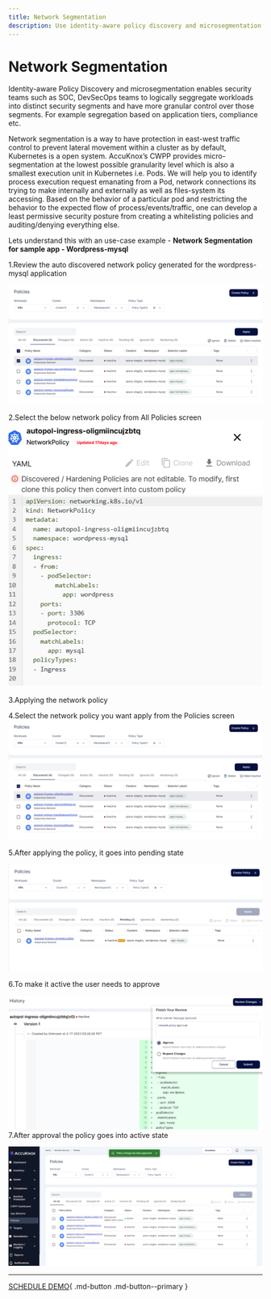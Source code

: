 ```yaml
---
title: Network Segmentation
description: Use identity-aware policy discovery and microsegmentation to create security segments and enhance workload protection with AccuKnox.
---
```


# Network Segmentation
Identity-aware Policy Discovery and microsegmentation enables security teams such as SOC, DevSecOps teams to logically seggregate workloads into distinct security segments and have more granular control over those segments. For example segregation based on application tiers, compliance etc.

Network segmentation is a way to have protection in east-west traffic control to prevent lateral movement within a cluster as by default, Kubernetes is a open system. AccuKnox’s CWPP provides micro-segmentation at the lowest possible granularity level which is also a smallest execution unit in Kubernetes i.e. Pods. We will help you to identify process execution request emanating from a Pod, network connections its trying to make internally and externally as well as files-system its accessing. Based on the behavior of a particular pod and restricting the behavior to the expected flow of process/events/traffic, one can develop a least permissive security posture from creating a whitelisting policies and auditing/denying everything else.



Lets understand this with an use-case example - **Network Segmentation for sample app - Wordpress-mysql**

1.Review the auto discovered network policy generated for the wordpress-mysql application

![](images/network-1.png)

2.Select the below network policy from All Policies screen
![](images/network-2.png)

3.Applying the network policy

4.Select the network policy you want apply from the Policies screen
![](images/network-3.png)

5.After applying the policy, it goes into pending state

![](images/network-4.png)

6.To make it active the user needs to approve

![](images/network-5.png)
7.After approval the policy goes into active state

![](images/network-6.png)

- - -
[SCHEDULE DEMO](https://www.accuknox.com/contact-us){ .md-button .md-button--primary }
